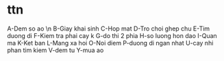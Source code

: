 # ttn
A-Dem so ao \n
B-Giay khai sinh
C-Hop mat
D-Tro choi ghep chu
E-Tim duong di
F-Kiem tra phai cay k
G-do thi 2 phia
H-so luong hon dao
I-Quan ma
K-Ket ban
L-Mang xa hoi
O-Noi diem
P-duong di ngan nhat
U-cay nhi phan tim kiem
V-dem tu
Y-mua ao
